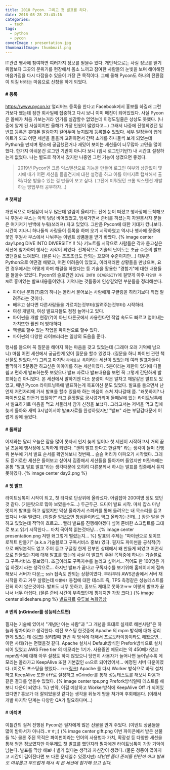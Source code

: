 ```yaml
---
title: 2018 Pycon. 그리고 첫 발표를 하다.
date: 2018-08-28 23:43:16
categories:
  - tech
tags: 
  - python
  - pycon
coverImage : presentation.jpg
thumbnailImage: thumbnail.png
---
```

IT관련 행사에 참여하면 여러가지 정보를 얻을수 있다. 개인적으로는 사실 정보를 얻기 위함보다 그곳의  분위기를 현장에서 몸소 느끼고 참여한 사람들의 눈빛을 보며 해이해진 마음가짐을 다시 다잡을수 있음이 가장 큰 목적이다. 그에 올해 Pycon도 하나의 전환점이 되길 바라는 마음으로 신청을 하게 되었다. 
<!-- more -->

#### # 등록
https://www.pycon.kr
얼리버드 등록을 한다고 Facebook에서 홍보를 하길래 그런가보다 했는데 잠깐 회사일에 집중하고 다시 보니 이미 매진이 되어있었다. 사실 Pycon 은 올해가 처음 가보는거라 인기를 실감할수 없었는데 이정도일줄은 상상도 못했다. (나중에 알게 된 사실이지만 올해가 가장 인원이 많았다고...) 그래서 나중에 진행되었던 일반표 등록은 휴대폰 알람까지 걸어두며 늦지않게 등록할수 있었다. 세부 일정들이 업데이트가 되고 어떤 세션을 들을까 고민하면서 간략 소개를 하나둘씩 보게 되었는데 Python을 만지며 평소에 궁금했던거나 재밌어 보이는 세션들이 너무많아 고민을 많이 했다. 한가지 아쉬운건 로그인 기반이 아니다 보니 (임시 로그인기반?) 내 시간표 설정하는게 없었다. 나는 별도로 적어서 갔지만 나중엔 그런 기능이 생겼으면 좋겠다. 

> 2019년 Pycon엔 크롬 익스텐션으로 기능을 만들어 로그인 여부와 상관없이 몇시에 내가 어떤 세션을 들을건지에 대한 설정을 하고 이를 이미지로 캡쳐해서 출력/다운 받을수 있는 걸 만들어 보고 싶다. (그전에 미뤄뒀던 크롬 익스텐션 개발하는 방법부터 공부하자...)

#### # 첫째날
개인적으로 아침잠이 너무 많은데 알림이 울리기도 전에 눈이 떠졌고 행사장에 도착해보니 후원사 부스는 아직 텅텅 비어있었고, 밤새가면서 준비를 하셨는지 자원봉사자 분들은 여기저기 빈백에 누워(쓰러져) 자고 있었다. 그만큼 Pycon에 대한 기대가 컸나보다. 시간이 지나니 하나둘씩 사람들이 등록을 하며 오기 시작하였고 역시나 행사에 꽃중에 꽃인 후원사 부스에서 나눠주는 이벤트 상품들을 받기 바빴다. 
{% image center day1.png DIVE INTO DIVERSITY !! %}
키노트를 시작으로 사람들은 각자 듣고싶은 세션에 참가하며 행사는 시작이 되었다. 전체적으로 기술의 난이도는 초급 수준의 발표였던걸로 느껴졌다. (물론 나는 초초초급도 안되는 꼬꼬마 수준이지만...) 대부분 Python으로 어떤걸 해봤고, 어떤 어려움이 있었고, 이러저러한 상황들을 만났으며, 요런 경우에서는 어떻게 하며 해결을 하였다는 등 기술을 활용한 "경험기"에 대한 내용들을 들을수 있었다.
Pycon의 슬로건인 `DIVE INTO DIVERSITY`에 걸맞게 아주 `다양한 주제`로 흥미있는 발표내용들이였다. 기억나는 것들중에 인상깊었던 부분들을 정리해본다.
- 파이썬 문화(?)중의 하나는 몰라서 물어보는 사람에게 구글링을 하라기보다 직접 알려주라는 것이다.
- 배우고 싶다면 다른사람들을 가르치는것부터(알려주는것부터) 시작하라.
- 여성 개발자, 여성 발표자들도 점점 늘어나고 있다.
- 파이썬을 개발 현장(?)이 아닌 다른곳에서 사용한다면 작업 속도도 빠르고 얻어내는 가치또한 훨씬 더 방대하다.
- 엑셀로 할수 있는 작업을 파이썬으로 할수 있다. 
- 파이썬의 다양한 라이브러리는 일상의 도움을 준다.

행사를 들으며 꼭 질문을 해야지 하는 마음을 갖고 있었는데 (그래야 오래 기억에 남으니) 마침 어떤 세션에서 궁금한게 있어 질문을 할수 있었다. (질문을 하니 파이썬 관련 책 선물도 받았다.^^)
그리고 마지막 `라이트닝 톡`이라는 세션이 있었는데 여러 발표자들이 짤막하게 5분동안 하고싶은 이야기를 하는 세션이였다. 5분이라는 제한이 있기에 다들 쉽고 편하게 발표하는듯 보였으나 발표 자료나 발표내용을 보면 꼭 그렇게 간단하게 발표하는건 아니였다. 본 세션에서 말하기엔 다소 분량이 작은 알차고 깨알같은 발표도 있었고, 매년 Pycon 라이트닝톡에 발표하는게 목표이신 분도 있었다. 
발표를 들으면서 난 언제 저런자리에 가서 발표를 할수 있을까 하는 마음이 스쳐 지나갈때 쯤. "왜못하지? 나 파이썬으로 만든거 있잖아?" 라고 혼잣말로 궁시렁거리며 둘째날에 있는 라이트닝톡에서 발표하기로 마음을 먹고 서둘러서 참가 신청을 보냈다. 그러고서는 저녁을 먹고 집에 늦게 돌아와 새벽 3시넘어서야 발표자료를 완성하였지만 "발표" 라는 부담감때문에 어렵게 잠에 들었다.

#### # 둘째날
어제와는 달리 오늘은 잠을 많이 못자서 인지 늦게 일어나 첫 세션이 시작하고서 거의 끝날 즈음에 행사장에 도착하게 되었다. "괜히 발표 한다고 한걸까" 라는 생각이 들며 진행위 본부에 가서 발표 순서를 확인해보니 첫번째... 슬슬 머리가 아파오기 시작했다. 그래도 듣기로한 세션은 들어보고 싶어서 집중해서 세션들을 돌아가며 들었지만 머릿속에는 온통 "발표 발표 발표"라는 생각때문에 오히려 다른분께서 하시는 발표를 집중해서 듣지 못하였다.
{% image center day2.png %}

#### # 첫 발표
라이트닝톡이 시작이 되고, 첫 타자로 단상위에 올라섰다. 어림잡아 200여명 정도 였던것 같다. (기분탓으로 많아 보였을수도...) 두근두근. 드디어 발표 시작. 마치 잡스 마냥 멋지게 발표를 하고 싶었지만 막상 올라가서 스피커를 통해 들려오는 내 목소리를 듣고 있자니 너무 떨렸다. (이럴줄 알았으면 청심환이라도 먹고 올라가는건데...) 잠깐 말을 안하고 있었는데 적막이 흐르고... 빨리 발표를 진행해야겠다 싶어 준비한 스크립트를 그대로 보고 읽기 시작한다... 마치 국어책 읽는것마냥...
{% image center presentation.png 저땐 왜그렇게 떨렸는지... %}
발표의 주제는 "파이썬으로 토이프로젝트 만들기" (a.k.a 기술블로그 구독서비스 홍보) 였다. 필자도 파이썬을 공식적(?)으로 배워본적도 없고 주어 듣고 구글링 한게 전부인 상태에서 왜 만들게 되었고 어떤식으로 만들었는지에 대해 발표를 했는데 사실 이 발표의 주된 목적중에 하나는 기술블로그 구독서비스 홍보였다. 조금이라도 구독자수를 늘리고 싶어서... 적어도 한 100명은 가입 하겠지 라는 생각으로...
하지만 발표가 끝나고 구독자수를 보기위해 홈페이지에 접속해보니 서버가 다운;;; ssh 접속도 안되는 상황이였다. 부랴부랴 AWS콘솔에서 서버 재시작을 하고 겨우 살렸는데 `아뿔싸!` 동접에 대한 테스트 즉, TPS 측정같은 성능테스트를 전혀 하지 않은것이다. 발표도 너무 못하고, 홍보도 제대로 못하고ㅠㅠ 이렇게 발표가 끝나서 너무 아쉽다. (물론 준비 시간이 부족했던게 핑계지만 가장 크다.)
{% image center slideshare.png %}
[발표자료](https://www.pycon.kr/2018/program/81)
[유튜브 녹화영상](https://www.youtube.com/watch?v=ugm706IAqg0&start=23537)

#### # 번외 (nGrinder를 성능테스트편)
필자는 기술에 있어서 "개념만 아는 사람"과 "그 개념을 토대로 실제로 해본사람"은 하늘과 땅차이라고 생각한다. 예전 포스팅 한것중에 Apache 의 mpm 방식에 대해 정리한게 있었는데 ([링크](https://taetaetae.github.io/2018/06/27/apache-vs-nginx/)) 정리할때 한번 각 방식에 대해서 프로토타이핑이라도 해봤으면... 이런 사태(?)는 면했을것 같다. Apache 설치시 Default방식인 Prefork방식으로 설치되어 있었고 AWS Free tier 의 메모리는 1기가. 사용중인 메모리는 약 450메가였고 mpm방식에 대해 아무 설정도 하지 않았으니 당연히 사용자가 늘어나면 늘어날수록 메모리는 올라가고 KeepAlive 또한 기본값인 `on`으로 되어있어서... 예정된 서버 다운이였다. (이것도 포스팅을 했었다...ㅠㅠ[링크](https://taetaetae.github.io/2017/08/28/apache-keep-alive/))
Apache 를 다시 Worker 방식으로 바꿔 설치하고 KeepAlive 또한 `Off`로 설정하고 nGrinder를 통해 성능테스트를 해보니 다음과 같은 결과를 얻을수 있었다.
{% image center tps.png Prefork방식일때 테스트를 해보니 다운이 되었다. %}
만약, 이걸 예상하고 Worker방식에 KeepAlive Off 가 되어있었다면? 홍보가 더 잘되었을것 같다는 생각을 뒤늦게 땅을 쳐가며 후회해본다. (이래서 개발 마지막 단계는 다양한 QA가 필요하다며...)

#### # 마치며
이틀간의 걸쳐 진행된 Pycon은 필자에게 많은 선물을 안겨 주었다. (이벤트 상품들을 많이 받아서가 아니라..ㅎㅎ;;)
{% image center gift.png 이번 파이콘에서 받은 선물들 %}
물론 주된 목적은 파이썬이라는 언어의 사용법과 가치, 확장성 등 다양한 세션을 통해 얻은 정보였지만 아무래도 첫 발표를 했던지라 필자에겐 라이트닝톡이 가장 기억이 남는다. 발표를 막상 해보니 별거 없다는 생각과 자신감이 생겼다. (물론 청중이 많아지고 시간이 길어진다면 또 다른 문제일수 있겠지만) 
*내년엔 좀더 준비를 탄탄히 하고 발표도 여유롭고 부드럽게 해서 꼭 본 세션에 참가해 보고 싶다.*
